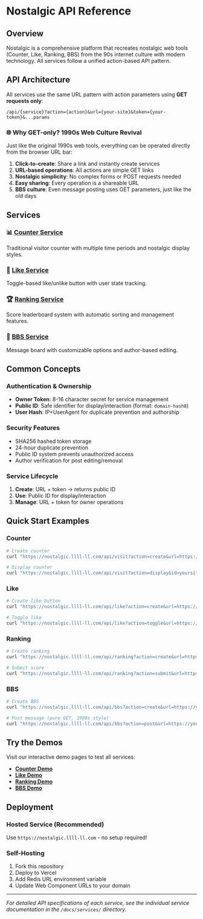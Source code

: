 # Nostalgic API Reference

## Overview

Nostalgic is a comprehensive platform that recreates nostalgic web tools (Counter, Like, Ranking, BBS) from the 90s internet culture with modern technology. All services follow a unified action-based API pattern.

## API Architecture

All services use the same URL pattern with action parameters using **GET requests only**:

```
/api/{service}?action={action}&url={your-site}&token={your-token}&...params
```

### 🌐 Why GET-only? 1990s Web Culture Revival

Just like the original 1990s web tools, everything can be operated directly from the browser URL bar:

1. **Click-to-create**: Share a link and instantly create services
2. **URL-based operations**: All actions are simple GET links  
3. **Nostalgic simplicity**: No complex forms or POST requests needed
4. **Easy sharing**: Every operation is a shareable URL
5. **BBS culture**: Even message posting uses GET parameters, just like the old days

## Services

### 📊 [Counter Service](services/counter.md)
Traditional visitor counter with multiple time periods and nostalgic display styles.

### 💖 [Like Service](services/like.md) 
Toggle-based like/unlike button with user state tracking.

### 🏆 [Ranking Service](services/ranking.md)
Score leaderboard system with automatic sorting and management features.

### 💬 [BBS Service](services/bbs.md)
Message board with customizable options and author-based editing.

## Common Concepts

### Authentication & Ownership
- **Owner Token**: 8-16 character secret for service management
- **Public ID**: Safe identifier for display/interaction (format: `domain-hash8`)
- **User Hash**: IP+UserAgent for duplicate prevention and authorship

### Security Features
- SHA256 hashed token storage
- 24-hour duplicate prevention
- Public ID system prevents unauthorized access
- Author verification for post editing/removal

### Service Lifecycle
1. **Create**: URL + token → returns public ID
2. **Use**: Public ID for display/interaction 
3. **Manage**: URL + token for owner operations

## Quick Start Examples

### Counter
```bash
# Create counter
curl "https://nostalgic.llll-ll.com/api/visit?action=create&url=https://yoursite.com&token=your-secret"

# Display counter
curl "https://nostalgic.llll-ll.com/api/visit?action=display&id=yoursite-a7b9c3d4&type=total&theme=classic"
```

### Like
```bash
# Create like button
curl "https://nostalgic.llll-ll.com/api/like?action=create&url=https://yoursite.com&token=your-secret"

# Toggle like
curl "https://nostalgic.llll-ll.com/api/like?action=toggle&url=https://yoursite.com&token=your-secret"
```

### Ranking
```bash
# Create ranking
curl "https://nostalgic.llll-ll.com/api/ranking?action=create&url=https://yoursite.com&token=your-secret&max=100"

# Submit score
curl "https://nostalgic.llll-ll.com/api/ranking?action=submit&url=https://yoursite.com&token=your-secret&name=Player1&score=1000"
```

### BBS
```bash
# Create BBS
curl "https://nostalgic.llll-ll.com/api/bbs?action=create&url=https://yoursite.com&token=your-secret&max=1000"

# Post message (pure GET, 1990s style)
curl "https://nostalgic.llll-ll.com/api/bbs?action=post&url=https://yoursite.com&token=your-secret&author=User&message=Hello!"
```

## Try the Demos

Visit our interactive demo pages to test all services:

- **[Counter Demo](https://nostalgic.llll-ll.com/counter)**
- **[Like Demo](https://nostalgic.llll-ll.com/like)**  
- **[Ranking Demo](https://nostalgic.llll-ll.com/ranking)**
- **[BBS Demo](https://nostalgic.llll-ll.com/bbs)**

## Deployment

### Hosted Service (Recommended)
Use `https://nostalgic.llll-ll.com` - no setup required!

### Self-Hosting
1. Fork this repository
2. Deploy to Vercel 
3. Add Redis URL environment variable
4. Update Web Component URLs to your domain

---

*For detailed API specifications of each service, see the individual service documentation in the `/docs/services/` directory.*
